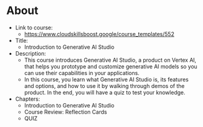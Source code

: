 # About
- Link to course:
    - https://www.cloudskillsboost.google/course_templates/552
- Title:
    - Introduction to Generative AI Studio
- Description:
    - This course introduces Generative AI Studio, a product on Vertex AI, that helps you prototype and customize generative AI models so you can use their capabilities in your applications.
    - In this course, you learn what Generative AI Studio is, its features and options, and how to use it by walking through demos of the product. In the end, you will have a quiz to test your knowledge.
- Chapters:
    - Introduction to Generative AI Studio
    - Course Review: Reflection Cards
    - QUIZ
